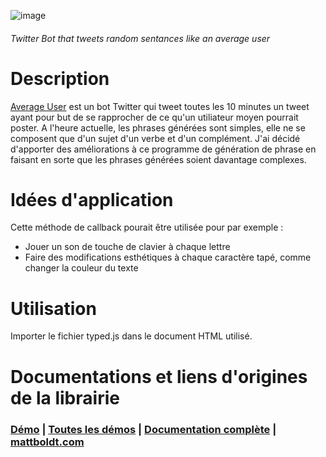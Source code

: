 ![image](https://user-images.githubusercontent.com/71023508/159785625-87a71db1-483e-4d28-8b7c-ad592d6f110f.png)

###### Twitter Bot that tweets random sentances like an average user

# Description
[Average User](https://twitter.com/AverageUsr_) est un bot Twitter qui tweet toutes les 10 minutes un tweet ayant pour but de se rapprocher de ce qu'un utiliateur moyen pourrait poster.
A l'heure actuelle, les phrases générées sont simples, elle ne se composent que d'un sujet d'un verbe et d'un complément.
J'ai décidé d'apporter des améliorations à ce programme de génération de phrase en faisant en sorte que les phrases générées soient davantage complexes.
# Idées d'application
Cette méthode de callback pourait être utilisée pour par exemple :
* Jouer un son de touche de clavier à chaque lettre
* Faire des modifications esthétiques à chaque caractère tapé, comme changer la couleur du texte
# Utilisation
Importer le fichier typed.js dans le document HTML utilisé.


# Documentations et liens d'origines de la librairie
### [Démo](http://www.mattboldt.com/demos/typed-js/) | [Toutes les démos](http://mattboldt.github.io/typed.js/) | [Documentation complète](http://mattboldt.github.io/typed.js/docs) | [mattboldt.com](http://www.mattboldt.com)
